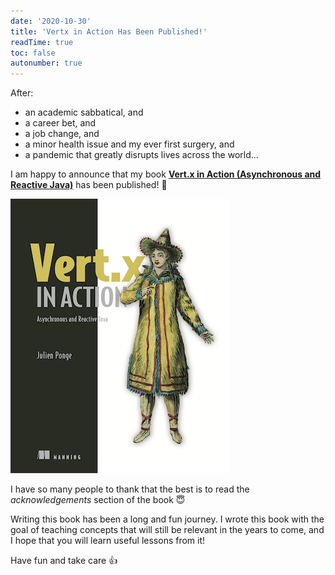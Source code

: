 ```yaml
---
date: '2020-10-30'
title: 'Vertx in Action Has Been Published!'
readTime: true
toc: false
autonumber: true
---
```


After:

* an academic sabbatical, and
* a career bet, and
* a job change, and
* a minor health issue and my ever first surgery, and
* a pandemic that greatly disrupts lives across the world...

I am happy to announce that my book **[Vert.x in Action (Asynchronous and Reactive Java)](https://www.manning.com/books/vertx-in-action?a_aid=vertx-in-action&a_bid=22152024)** has been published! 🥳

[![Cover of Vert.x in Action](./vertx-in-action-cover.png)](https://www.manning.com/books/vertx-in-action?a_aid=vertx-in-action&a_bid=22152024)

I have so many people to thank that the best is to read the _acknowledgements_ section of the book 😇

Writing this book has been a long and fun journey.
I wrote this book with the goal of teaching concepts that will still be relevant in the years to come, and I hope that you will learn useful lessons from it!

Have fun and take care 👍
